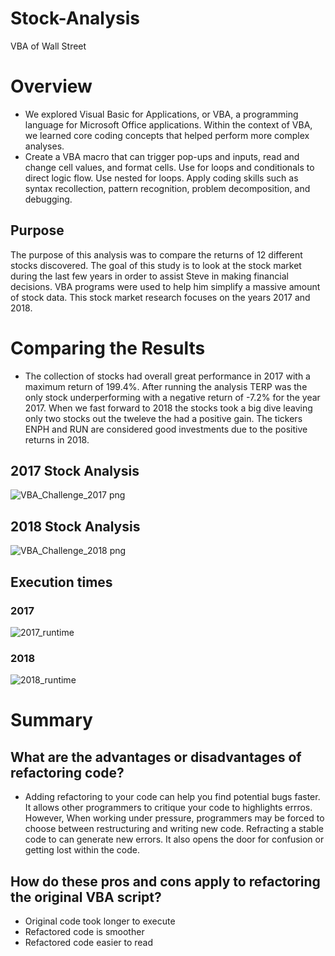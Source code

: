 # Stock-Analysis 
VBA of Wall Street

# Overview
* We explored Visual Basic for Applications, or VBA, a programming language for Microsoft Office applications. Within the context of VBA, we learned core coding concepts that helped perform more complex analyses. 
* Create a VBA macro that can trigger pop-ups and inputs, read and change cell values, and format cells. Use for loops and conditionals to direct logic flow. Use nested for loops. Apply coding skills such as syntax recollection, pattern recognition, problem decomposition, and debugging.

## Purpose
The purpose of this analysis was to compare the returns of 12 different stocks discovered. The goal of this study is to look at the stock market during the last few years in order to assist Steve in making financial decisions. VBA programs were used to help him simplify a massive amount of stock data. This stock market research focuses on the years 2017 and 2018. 

# Comparing the Results 

 * The collection of stocks had overall great performance in 2017 with a maximum return of 199.4%. After running the analysis TERP was the only stock underperforming with a negative return of -7.2% for the year 2017. When we fast forward to 2018 the stocks took a big dive leaving only two stocks out the tweleve the had a positive gain. The tickers ENPH and RUN are considered good investments due to the positive returns in 2018.
 
## 2017 Stock Analysis 

![VBA_Challenge_2017 png](https://user-images.githubusercontent.com/96156893/171472655-3d0c919a-b03e-46ec-93dc-97f039286f17.png)

## 2018 Stock Analysis

![VBA_Challenge_2018 png](https://user-images.githubusercontent.com/96156893/171472665-b419b088-bf22-481d-a22a-8e2f2602d630.png)

## Execution times
### 2017 
![2017_runtime](https://user-images.githubusercontent.com/96156893/171473058-4e30ffe6-fdc8-42fc-a6ab-9e513cd49789.png)

### 2018
![2018_runtime](https://user-images.githubusercontent.com/96156893/171473098-cc16dd58-e200-415f-ba3b-53ae39e9d066.png)

 # Summary 
 
 ## What are the advantages or disadvantages of refactoring code?
 * Adding refactoring to your code can help you find potential bugs faster. It allows other programmers to critique your code to highlights errros. However, When working under pressure, programmers may be forced to choose between restructuring and writing new code. Refracting a stable code to can generate new errors. It also opens the door for confusion or getting lost within the code. 


 ## How do these pros and cons apply to refactoring the original VBA script?
* Original code took longer to execute
* Refactored code is smoother 
* Refactored code easier to read
 
 
